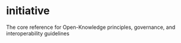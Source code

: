 # initiative
The core reference for Open-Knowledge principles, governance, and interoperability guidelines
